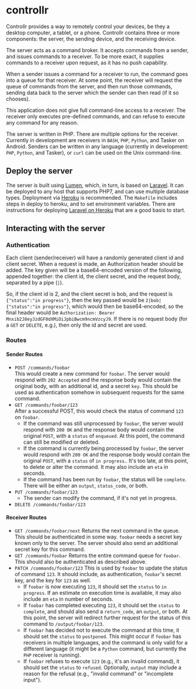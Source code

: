 # controllr

Controllr provides a way to remotely control your devices, be they a desktop computer, a tablet, or a phone. Controllr contains three or more components: the server, the sending device, and the receiving device.

The server acts as a command broker. It accepts commands from a sender, and issues commands to a receiver. To be more exact, it supplies commands to a receiver upon request, as it has no push capability.

When a sender issues a command for a receiver to run, the command goes into a queue for that receiver. At some point, the receiver will request the queue of commands from the server, and then run those commands, sending data back to the server which the sender can then read (if it so chooses).

This application does not give full command-line access to a receiver. The receiver only executes pre-defined commands, and can refuse to execute any command for any reason.

The server is written in PHP. There are multiple options for the receiver. Currently in development are receivers in `BASH`, `PHP`, `Python`, and Tasker on Android. Senders can be written in any language (currently in development: `PHP`, `Python`, and Tasker), or `curl` can be used on the Unix command-line.

## Deploy the server

The server is built using [Lumen](http://lumen.laravel.com/), which, in turn, is based on [Laravel](http://laravel.com/). It can be deployed to any host that supports PHP7, and can use multiple database types. Deployment via [Heroku](https://www.heroku.com/) is recommended. The `Makefile` includes steps in deploy to heroku, and to set environment variables. There are instructions for deploying [Laravel on Heroku](https://devcenter.heroku.com/articles/getting-started-with-laravel) that are a good basis to start.

## Interacting with the server

### Authentication

Each client (sender/receiver) will have a randomly generated client id and client secret. When a request is made, an Authorization header should be added. The key given will be a base64-encoded version of the following, appended together: the client id, the client secret, and the request body, separated by a pipe (`|`).

So, if the client id is 2, and the client secret is bob, and the request is `{"status":"in progress"}`, then the key passed would be `2|bob|{"status":"in progress"}`, which would then be base64-encoded, so the final header would be `Authorization: Bearer Mnxib2J8eyJzdGF0dXMiOiJpbiBwcm9ncmVzcyJ9`. If there is no request body (for a `GET` or `DELETE`, e.g.), then only the id and secret are used.

### Routes

#### Sender Routes

* `POST /commands/foobar`   
  This would create a new command for `foobar`. The server would respond with `202 Accepted` and the response body would contain the original body, with an additional id, and a secret `key`. This should be used as authentication somehow in subsequent requests for the same command.
* `GET /commands/foobar/123`   
  After a successful POST, this would check the status of command `123` on `foobar`.
  - If the command was still unprocessed by `foobar`, the server would respond with `200 OK` and the response body would contain the original `POST`, with a `status` of `enqueued`. At this point, the command can still be modified or deleted.
  - If the command is currently being processed by `foobar`, the server would respond with `200 OK` and the response body would  contain the original `POST`, with a `status` of `in progress`.. It's too late, at this point, to delete or alter the command. It may also include an `eta` in seconds.
  - If the command has been run by `foobar`, the status will be `complete`. There will be either an `output`, `status_code`, or both.
* `PUT /commands/foobar/123`   
  - The sender can modify the command, if it's not yet in progress.
* `DELETE /commands/foobar/123`    

#### Receiver Routes

* `GET /commands/foobar/next`
  Returns the next command in the queue. This should be authenticated in some way. `foobar` needs a secret key known only to the server. The server should also send an additional secret key for this command.
* `GET /commands/foobar`
  Returns the entire command queue for `foobar`. This should also be authenticated as described above.
* `PATCH /commands/foobar/123`
  This is used by `foobar` to update the status of command `123`. It should include, as authentication, `foobar`'s secret key, and the key for `123` as well.
  - If `foobar` is now executing `123`, it should set the `status` to `in progress`. If an estimate on execution time is available, it may also include an `eta` in number of seconds.
  - If `foobar` has completed executing `123`, it should set the `status` to `complete`, and should also send a `return_code`, an `output`, or both. At this point, the server will redirect further request for the status of this command to `/output/foobar/123`.
  - If `foobar` has decided not to execute the command at this time, it should set the `status` to `postponed`. This might occur if `foobar` has receivers in multiple languages, and the command is only valid for a different language (it might be a `Python` command, but currently the `PHP` receiver is running).
  - If `foobar` refuses to execute `123` (e.g., it's an invalid command), it should set the `status` to `refused`. Optionally, `output` may include a reason for the refusal (e.g., "invalid command" or "incomplete input").

